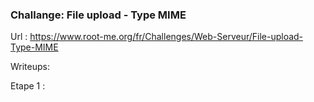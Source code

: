 ### Challange: File upload - Type MIME

Url :  https://www.root-me.org/fr/Challenges/Web-Serveur/File-upload-Type-MIME

Writeups:

Etape 1 :

